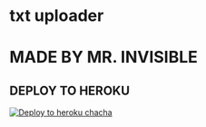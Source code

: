 # txt uploader

# MADE BY MR. INVISIBLE


## DEPLOY TO HEROKU


[![Deploy to heroku chacha](https://www.herokucdn.com/deploy/button.svg)](https://dashboard.heroku.com/new?template=https://github.com/Pratik-Botz/shuva)
